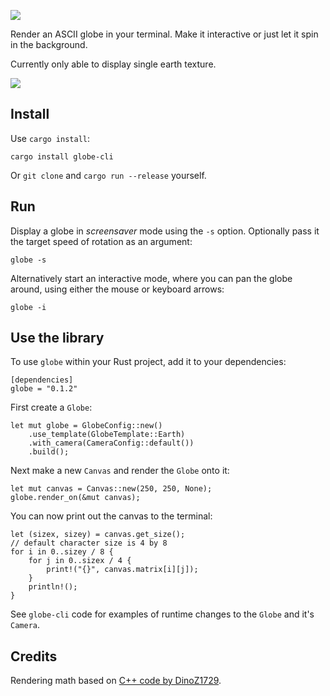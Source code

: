 ![](.github/globe_logo.png)

Render an ASCII globe in your terminal. Make it interactive or just let it
spin in the background.

Currently only able to display single earth texture.

![](.github/earth_dragging.gif)

## Install

Use `cargo install`:
```
cargo install globe-cli
```

Or `git clone` and `cargo run --release` yourself.


## Run

Display a globe in *screensaver* mode using the `-s` option. Optionally pass
it the target speed of rotation as an argument: 
```
globe -s 
```

Alternatively start an interactive mode, where you can pan the globe around,
using either the mouse or keyboard arrows:
```
globe -i
```


## Use the library

To use `globe` within your Rust project, add it to your dependencies:
```
[dependencies]
globe = "0.1.2"
```

First create a `Globe`:
```
let mut globe = GlobeConfig::new()
    .use_template(GlobeTemplate::Earth)
    .with_camera(CameraConfig::default())
    .build();
```

Next make a new `Canvas` and render the `Globe` onto it:
```
let mut canvas = Canvas::new(250, 250, None);
globe.render_on(&mut canvas);
```

You can now print out the canvas to the terminal:
```
let (sizex, sizey) = canvas.get_size();
// default character size is 4 by 8
for i in 0..sizey / 8 {
    for j in 0..sizex / 4 {
        print!("{}", canvas.matrix[i][j]);
    }
    println!();
}
``` 

See `globe-cli` code for examples of runtime changes to the `Globe` and it's
`Camera`.

## Credits

Rendering math based on 
[C++ code by DinoZ1729](https://github.com/DinoZ1729/Earth).
